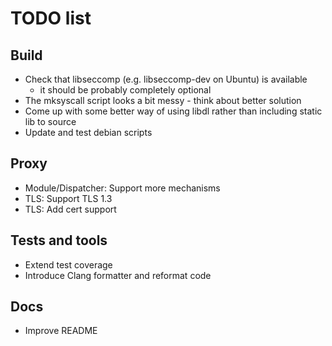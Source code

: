# TODO list

## Build

- Check that libseccomp (e.g. libseccomp-dev on Ubuntu) is available
  - it should be probably completely optional
- The mksyscall script looks a bit messy - think about better solution
- Come up with some better way of using libdl rather than including static lib to source
- Update and test debian scripts

## Proxy

- Module/Dispatcher: Support more mechanisms
- TLS: Support TLS 1.3
- TLS: Add cert support

## Tests and tools

- Extend test coverage
- Introduce Clang formatter and reformat code

## Docs

- Improve README